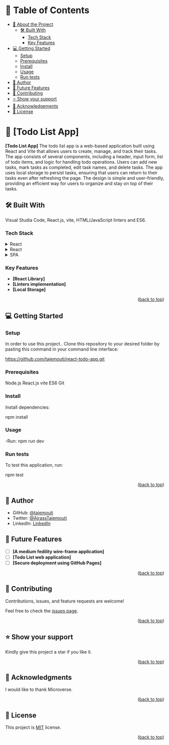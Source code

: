 <a name="readme-top"></a>

# 📗 Table of Contents

- [📖 About the Project](#about-project)
  - [🛠 Built With](#built-with)
    - [Tech Stack](#tech-stack)
    - [Key Features](#key-features)
- [💻 Getting Started](#getting-started)
  - [Setup](#setup)
  - [Prerequisites](#prerequisites)
  - [Install](#install)
  - [Usage](#usage)
  - [Run tests](#run-tests)
- [👥 Author](#author)
- [🔭 Future Features](#future-features)
- [🤝 Contributing](#contributing)
- [⭐️ Show your support](#support)
- [🙏 Acknowledgements](#acknowledgements)
- [📝 License](#license)

# 📖 [Todo List App] <a name="about-project"></a>

**[Todo List App]** The todo list app is a web-based application built using React and Vite that allows users to create, manage, and track their tasks. The app consists of several components, including a header, input form, list of todo items, and logic for handling todo operations. Users can add new tasks, mark tasks as completed, edit task names, and delete tasks. The app uses local storage to persist tasks, ensuring that users can return to their tasks even after refreshing the page. The design is simple and user-friendly, providing an efficient way for users to organize and stay on top of their tasks.

## 🛠 Built With <a name="built-with"></a>
Visual Studia Code, React.js, vite, HTML/JavaScript linters and ES6.

### Tech Stack <a name="tech-stack"></a>

<details>
  <summary>React</summary>
</details>

<details>
  <summary>React</summary>
</details>

<details>
  <summary>SPA</summary>
</details>

### Key Features <a name="key-features"></a>

- **[React Library]**
- **[Linters implementation]**
- **[Local Storage]**

<p align="right">(<a href="#readme-top">back to top</a>)</p>


## 💻 Getting Started <a name="getting-started"></a>

### Setup <a name="setup"></a>

In order to use this project.. Clone this repository to your desired folder by pasting this command in your command line interface:

  https://github.com/tajemouti/react-todo-app.git

### Prerequisites <a name="prerequisites"></a>

  Node.js
  React.js
  vite
  ES6
  Git

### Install <a name="install"></a>

Install dependencies:

  npm install

### Usage <a name="usage"></a>

-Run: npm run dev

### Run tests <a name="run-tests"></a>

To test this application, run:

  npm test

<p align="right">(<a href="#readme-top">back to top</a>)</p>

## 👥 Author <a name="author"></a>

- GitHub: [@tajemouti](https://github.com/tajemouti)
- Twitter: [@AjrassTajemouti](https://twitter.com/AjrassTajemouti)
- LinkedIn: [LinkedIn](https://linkedin.com/in/ajrass)

## 🔭 Future Features <a name="future-features"></a>

- [ ] **[A medium fedility wire-frame application]**
- [ ] **[Todo List web application]**
- [ ] **[Secure deployment using GitHub Pages]**

<p align="right">(<a href="#readme-top">back to top</a>)</p>

## 🤝 Contributing <a name="contributing"></a>

Contributions, issues, and feature requests are welcome!

Feel free to check the [issues page](../../issues/).

<p align="right">(<a href="#readme-top">back to top</a>)</p>

## ⭐️ Show your support <a name="support"></a>

Kindly give this project a star if you like it.

<p align="right">(<a href="#readme-top">back to top</a>)</p>

## 🙏 Acknowledgments <a name="acknowledgements"></a>

I would like to thank Microverse.

<p align="right">(<a href="#readme-top">back to top</a>)</p>

## 📝 License <a name="license"></a>

This project is [MIT](/LICENSE) license.

<p align="right">(<a href="#readme-top">back to top</a>)</p>
